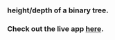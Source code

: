 ### height/depth of a binary tree.

### Check out the live app [here](https://priyanka23-brs.github.io/Binary-Search-Assignment/).
